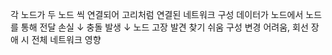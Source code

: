 각 노드가 두 노드 씩 연결되어 고리처럼 연결된 네트워크 구성
데이터가 노드에서 노드를 통해 전달
손실 ↓ 충돌 발생 ↓ 노드 고장 발견 찾기 쉬움
구성 변경 어려움, 회선 장애 시 전체 네트워크 영향